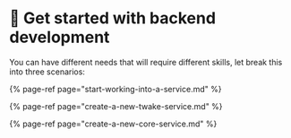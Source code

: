 # 🥇 Get started with backend development

You can have different needs that will require different skills, let break this into three scenarios:

{% page-ref page="start-working-into-a-service.md" %}

{% page-ref page="create-a-new-twake-service.md" %}

{% page-ref page="create-a-new-core-service.md" %}



